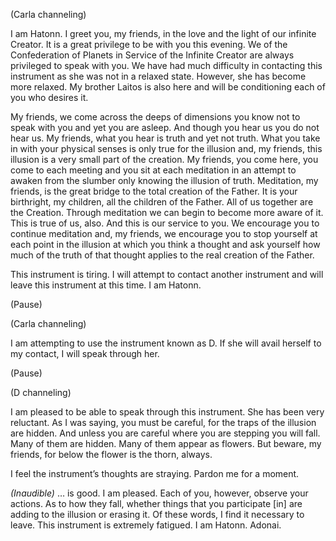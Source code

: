 <p class="channel-type">(Carla channeling)</p>
<p>I am Hatonn. I greet you, my friends, in the love and the light of our infinite Creator. It is a great privilege to be with you this evening. We of the Confederation of Planets in Service of the Infinite Creator are always privileged to speak with you. We have had much difficulty in contacting this instrument as she was not in a relaxed state. However, she has become more relaxed. My brother Laitos is also here and will be conditioning each of you who desires it.</p>
<p>My friends, we come across the deeps of dimensions you know not to speak with you and yet you are asleep. And though you hear us you do not hear us. My friends, what you hear is truth and yet not truth. What you take in with your physical senses is only true for the illusion and, my friends, this illusion is a very small part of the creation. My friends, you come here, you come to each meeting and you sit at each meditation in an attempt to awaken from the slumber only knowing the illusion of truth. Meditation, my friends, is the great bridge to the total creation of the Father. It is your birthright, my children, all the children of the Father. All of us together are the Creation. Through meditation we can begin to become more aware of it. This is true of us, also. And this is our service to you. We encourage you to continue meditation and, my friends, we encourage you to stop yourself at each point in the illusion at which you think a thought and ask yourself how much of the truth of that thought applies to the real creation of the Father.</p>
<p>This instrument is tiring. I will attempt to contact another instrument and will leave this instrument at this time. I am Hatonn.</p>
<p class="comment">(Pause)</p>
<p class="channel-type">(Carla channeling)</p>
<p>I am attempting to use the instrument known as D. If she will avail herself to my contact, I will speak through her.</p>
<p class="comment">(Pause)</p>
<p class="channel-type">(D channeling)</p>
<p>I am pleased to be able to speak through this instrument. She has been very reluctant. As I was saying, you must be careful, for the traps of the illusion are hidden. And unless you are careful where you are stepping you will fall. Many of them are hidden. Many of them appear as flowers. But beware, my friends, for below the flower is the thorn, always.</p>
<p>I feel the instrument’s thoughts are straying. Pardon me for a moment.</p>
<p><em>(Inaudible)</em> … is good. I am pleased. Each of you, however, observe your actions. As to how they fall, whether things that you participate [in] are adding to the illusion or erasing it. Of these words, I find it necessary to leave. This instrument is extremely fatigued. I am Hatonn. Adonai.</p>